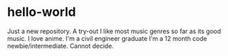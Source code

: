 # hello-world
Just a new repository. A try-out
I like most music genres so far as its good music. 
I love anime.
I'm a civil engineer graduate
I'm a 12 month code newbie/intermediate. Cannot decide.
